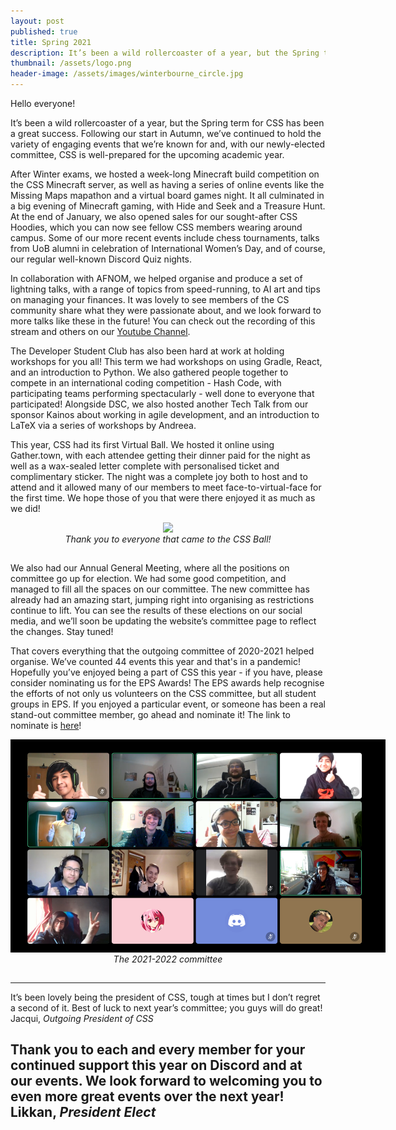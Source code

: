 ```yaml
---
layout: post
published: true
title: Spring 2021
description: It’s been a wild rollercoaster of a year, but the Spring term for CSS has been a great success. 
thumbnail: /assets/logo.png
header-image: /assets/images/winterbourne_circle.jpg
---
```


Hello everyone!

It’s been a wild rollercoaster of a year, but the Spring term for CSS has been a great success. Following our start in Autumn, we’ve continued to hold the variety of engaging events that we’re known for and, with our newly-elected committee, CSS is well-prepared for the upcoming academic year. 

After Winter exams, we hosted a week-long Minecraft build competition on the CSS Minecraft server, as well as having a series of online events like the Missing Maps mapathon and a virtual board games night. It all culminated in a big evening of Minecraft gaming, with Hide and Seek and a Treasure Hunt. At the end of January, we also opened sales for our sought-after CSS Hoodies, which you can now see fellow CSS members wearing around campus. Some of our more recent events include chess tournaments, talks from UoB alumni in celebration of International Women’s Day, and of course, our regular well-known Discord Quiz nights.

In collaboration with AFNOM, we helped organise and produce a set of lightning talks, with a range of topics from speed-running, to AI art and tips on managing your finances. It was lovely to see members of the CS community share what they were passionate about, and we look forward to more talks like these in the future! You can check out the recording of this stream and others on our [Youtube Channel](https://cssbham.com/youtube).

The Developer Student Club has also been hard at work at holding workshops for you all! This term we had workshops on using Gradle, React, and an introduction to Python. We also gathered people together to compete in an international coding competition - Hash Code, with participating teams performing spectacularly - well done to everyone that participated! Alongside DSC, we also hosted another Tech Talk from our sponsor Kainos about working in agile development, and an introduction to LaTeX via a series of workshops by Andreea. 

This year, CSS had its first Virtual Ball. We hosted it online using Gather.town, with each attendee getting their dinner paid for the night as well as a wax-sealed letter complete with personalised ticket and complimentary sticker. The night was a complete joy both to host and to attend and it allowed many of our members to meet face-to-virtual-face for the first time. We hope those of you that were there enjoyed it as much as we did!

<div align="center">
<img src="/assets/images/spring_newsletter/CSS_Virtual_Ball_2021.png" style="max-height:40vh;width:auto;max-width:600px;">
<p style="transform:translateY(-15px);"><em>Thank you to everyone that came to the CSS Ball!</em>
</p></div>

We also had our Annual General Meeting, where all the positions on committee go up for election. We had some good competition, and managed to fill all the spaces on our committee. The new committee has already had an amazing start, jumping right into organising as restrictions continue to lift. You can see the results of these elections on our social media, and we’ll soon be updating the website’s committee page to reflect the changes. Stay tuned!

That covers everything that the outgoing committee of 2020-2021 helped organise. We’ve counted 44 events this year and that's in a pandemic! Hopefully you’ve enjoyed being a part of CSS this year - if you have, please consider nominating us for the EPS Awards! The EPS awards help recognise the efforts of not only us volunteers on the CSS committee, but all student groups in EPS. If you enjoyed a particular event, or someone has been a real stand-out committee member, go ahead and nominate it! The link to nominate is [here](https://www.birmingham.ac.uk/university/colleges/eps/eps-community/students/societies-awards/nominate.aspx)!

<div align="center">
<img src="/assets/images/spring_newsletter/committee_2.png" style="max-height:40vh;width:auto;max-width:600px;">
<p style="transform:translateY(-15px);"><em>The 2021-2022 committee</em>
</p></div>

---
It’s been lovely being the president of CSS, tough at times but I don’t regret a second of it. Best of luck to next year’s committee; you guys will do great!
<br> 
Jacqui, _Outgoing President of CSS_
<br>

Thank you to each and every member for your continued support this year on Discord and at our events. We look forward to welcoming you to even more great events over the next year!
<br>
Likkan, _President Elect_
---